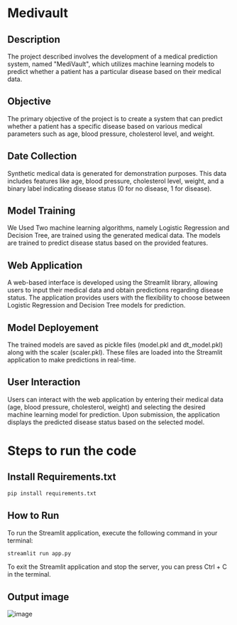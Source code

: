 # Medivault
## Description 
The project described involves the development of a medical prediction system, named "MediVault", which utilizes machine learning models to predict whether a patient has a particular disease based on their medical data.

## Objective 
The primary objective of the project is to create a system that can predict whether a patient has a specific disease based on various medical parameters such as age, blood pressure, cholesterol level, and weight.

## Date Collection 
Synthetic medical data is generated for demonstration purposes. This data includes features like age, blood pressure, cholesterol level, weight, and a binary label indicating disease status (0 for no disease, 1 for disease).

## Model Training 
We Used Two machine learning algorithms, namely Logistic Regression and Decision Tree, are trained using the generated medical data. The models are trained to predict disease status based on the provided features.

## Web Application
A web-based interface is developed using the Streamlit library, allowing users to input their medical data and obtain predictions regarding disease status. The application provides users with the flexibility to choose between Logistic Regression and Decision Tree models for prediction.

## Model Deployement
The trained models are saved as pickle files (model.pkl and dt_model.pkl) along with the scaler (scaler.pkl). These files are loaded into the Streamlit application to make predictions in real-time.

## User Interaction
Users can interact with the web application by entering their medical data (age, blood pressure, cholesterol, weight) and selecting the desired machine learning model for prediction. Upon submission, the application displays the predicted disease status based on the selected model.

# Steps to run the code 

## Install Requirements.txt

```bash
pip install requirements.txt
```

## How to Run

To run the Streamlit application, execute the following command in your terminal:

```bash
streamlit run app.py
```

To exit the Streamlit application and stop the server, you can press Ctrl + C in the terminal.

## Output image 


![image](https://github.com/basavaadarsh/Medivault/assets/125342337/79d56a8c-0c17-47ab-9a61-8404febd95e5)





